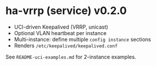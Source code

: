# ha-vrrp (service) v0.2.0

- UCI-driven Keepalived (VRRP, unicast)
- Optional VLAN heartbeat per instance
- Multi-instance: define multiple `config instance` sections
- Renders `/etc/keepalived/keepalived.conf`

See `README-uci-examples.md` for 2-instance examples.
